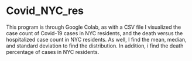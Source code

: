# Covid_NYC_res
This program is through Google Colab, as with a CSV file I visualized the case count of Covid-19 cases in NYC residents, and the death versus the hospitalized case count in NYC residents. As well, I find the mean, median, and standard deviation to find the distribution. In addition, i find the death percentage of cases in NYC residents. 
